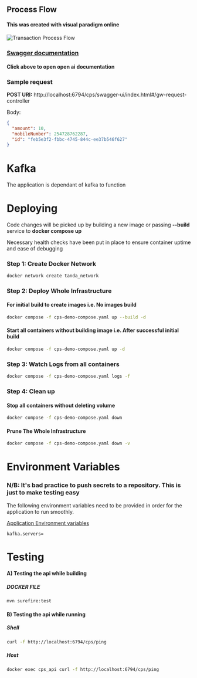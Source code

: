 
## Process Flow
#### This was created with visual paradigm online

![Transaction Process Flow](docs/sequence_diagram.png)

### [Swagger documentation](http://localhost:6794/cps/swagger-ui/index.html)
#### Click above to open open ai documentation

### Sample request

**POST URI:** http://localhost:6794/cps/swagger-ui/index.html#/gw-request-controller 

Body: 
```json
{
  "amount": 10,
  "mobileNumber": 254728762287,
  "id": "feb5e3f2-fbbc-4745-844c-ee37b546f627"
}
```

# Kafka
The application is dependant of kafka to function

# Deploying

Code changes will be picked up by building a new image or passing **--build** service to **docker compose up**

Necessary health checks have been put in place to ensure container uptime and ease of debugging

### Step 1: Create Docker Network
```bash
docker network create tanda_network
```

### Step 2: Deploy Whole Infrastructure
#### For initial build to create images i.e. No images build
```bash
docker compose -f cps-demo-compose.yaml up --build -d
```
#### Start all containers without building image i.e. After successful initial build
```bash
docker compose -f cps-demo-compose.yaml up -d
```

### Step 3: Watch Logs from all containers
```bash
docker compose -f cps-demo-compose.yaml logs -f
```

### Step 4: Clean up

#### Stop all containers without deleting volume
```bash
docker compose -f cps-demo-compose.yaml down
```

#### Prune The Whole Infrastructure

```bash
docker compose -f cps-demo-compose.yaml down -v   
```

# Environment Variables
### N/B: It's bad practice to push secrets to a repository. This is just to make testing easy

The following environment variables need to be provided in order for the application to run smoothly.


[Application Environment variables](.env)
```.dotenv
kafka.servers=
```

# Testing

#### A) Testing the api while building
##### DOCKER FILE

```bash
mvn surefire:test
```

#### B) Testing the api while running
##### Shell
```bash
curl -f http://localhost:6794/cps/ping
```

##### Host
```bash
docker exec cps_api curl -f http://localhost:6794/cps/ping
```



